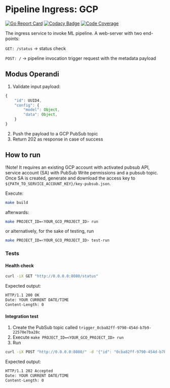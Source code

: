 # Pipeline Ingress: GCP

[![Go Report Card](https://goreportcard.com/badge/github.com/serverlessml/gcp-ingress)](https://goreportcard.com/report/github.com/serverlessml/gcp-ingress) [![Codacy Badge](https://app.codacy.com/project/badge/Grade/741b0eb31b494469a2cedb2046fe60fb)](https://www.codacy.com/gh/serverlessml/gcp-ingress/dashboard?utm_source=github.com&amp;utm_medium=referral&amp;utm_content=serverlessml/gcp-ingress&amp;utm_campaign=Badge_Grade) [![Code Coverage](https://img.shields.io/badge/coverage-16%25-orange)](https://img.shields.io/badge/coverage-16%25-orange)

The ingress service to invoke ML pipeline. A web-server with two end-points:

`GET: /status` -> status check

`POST: /`      -> pipeline invocation trigger request with the metadata payload

## Modus Operandi

1. Validate input payload:

```js
{
    "id": UUID4,
    "config": {
        "model": Object,
        "data": Object,
    }
}
```

2. Push the payload to a GCP PubSub topic
3. Return 202 as response in case of success

## How to run
!Note! It requires an existing GCP account with activated pubsub API, service account (SA) with PubSub Write permissions and a pubsub topic. Once SA is created, generate and download the access key to `${PATH_TO_SERVICE_ACCOUNT_KEY}/key-pubsub.json`.

Execute:

```bash
make build
```

afterwards:

```bash
make PROJECT_ID=<YOUR_GCO_PROJECT_ID> run
```

or alternatively, for the sake of testing, run

```bash
make PROJECT_ID=<YOUR_GCO_PROJECT_ID> test-run
```

### Tests

#### Health check

```bash
curl -iX GET "http://0.0.0.0:8080/status"
```

Expected output:

```bash
HTTP/1.1 200 OK
Date: YOUR CURRENT DATE/TIME
Content-Length: 0
```

#### Integration test

1. Create the PubSub topic called `trigger_0cba82ff-9790-454d-b7b9-22570e7ba28c`
2. Execute `make PROJECT_ID=<YOUR_GCO_PROJECT_ID> run`
3. Run

```bash
curl -iX POST "http://0.0.0.0:8080/" -d '{"id": "0cba82ff-9790-454d-b7b9-22570e7ba28c", "config": {"data": {}, "model": {}}}'
```

Expected output:
```bash
HTTP/1.1 202 Accepted
Date: YOUR CURRENT DATE/TIME
Content-Length: 0
```
